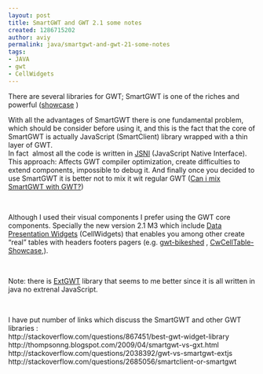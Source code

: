 ```yaml
---
layout: post
title: SmartGWT and GWT 2.1 some notes
created: 1286715202
author: aviy
permalink: java/smartgwt-and-gwt-21-some-notes
tags:
- JAVA
- gwt
- CellWidgets
---
```

<p>There are several libraries for GWT; SmartGWT is one of the riches and powerful (<a href="http://www.smartclient.com/smartgwt/showcase/">showcase</a> )</p>
<p>With all the advantages of SmartGWT there is one fundamental problem, which should be consider before using it, and this is the fact that the core of SmartGWT is actually JavaScript (SmartClient) library wrapped with a thin layer of GWT.<br />
In fact&nbsp; almost all the code is written in <a href="http://code.google.com/intl/iw-IL/webtoolkit/doc/latest/DevGuideCodingBasicsJSNI.html">JSNI</a> (JavaScript Native Interface). This approach: Affects GWT compiler optimization, create difficulties to extend components, impossible to debug it. And finally once you decided to use SmartGWT it is better not to mix it wit regular GWT (<a href="http://forums.smartclient.com/showthread.php?t=8159#aMix">Can i mix SmartGWT with GWT?</a>)</p>
<p>&nbsp;</p>
<p>Although I used their visual components I prefer using the GWT core components. Specially the new version 2.1 M3 which include <a href="http://code.google.com/intl/iw/webtoolkit/doc/latest/ReleaseNotes.html#CellWidgets">Data Presentation Widgets</a> (CellWidgets) that enables you among other create &ldquo;real&rdquo; tables with headers footers pagers (e.g. <a href="http://gwt-bikeshed.appspot.com/Expenses.html">gwt-bikeshed</a> , <a href="http://gwt.google.com/samples/Showcase/Showcase.html#!CwCellTable">CwCellTable-Showcase</a>,).</p>
<p>&nbsp;</p>
<p>Note: there is <a href="http://www.sencha.com/products/gwt/">ExtGWT</a> library that seems to me better since it is all written in java no extrenal JavaScript.</p>
<p>&nbsp;</p>
<p>I have put number of links which discuss the SmartGWT and other GWT libraries :<br />
http://stackoverflow.com/questions/867451/best-gwt-widget-library<br />
http://thompsonng.blogspot.com/2009/04/smartgwt-vs-gxt.html<br />
http://stackoverflow.com/questions/2038392/gwt-vs-smartgwt-extjs<br />
http://stackoverflow.com/questions/2685056/smartclient-or-smartgwt</p>
